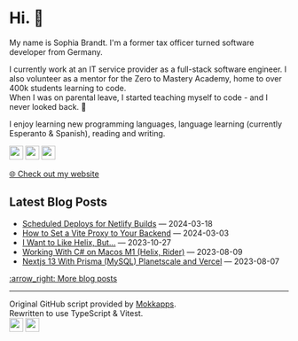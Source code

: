 <h1>Hi. 👋</h1>
<p>My name is Sophia Brandt. I'm a former tax officer turned software developer from Germany.</p>
<p>I currently work at an IT service provider as a full-stack software engineer. I also volunteer as a mentor for the Zero to Mastery Academy, home to over 400k students learning to code.<br>
When I was on parental leave, I started teaching myself to code - and I never looked back. 💜</p>
<p>I enjoy learning new programming languages, language learning (currently Esperanto &amp; Spanish), reading and writing.</p>
<p><a href="https://hachyderm.io/@sbr"><img src="https://img.shields.io/badge/mastodon-6364FF.svg?&style=for-the-badge&logo=mastodon&logoColor=white" height=25></a> <a href="https://www.linkedin.com/in/sophiabrandt"><img src="https://img.shields.io/badge/linkedin-0077B5.svg?&style=for-the-badge&logo=linkedin&logoColor=white" height=25></a> <a href="https://dev.to/sophiabrandt"><img src="https://img.shields.io/badge/DEV.TO-0A0A0A.svg?&style=for-the-badge&logo=dev-dot-to&logoColor=white" height=25></a></p>
<p><a href="https://www.sophiabrandt.com">🌐 Check out my website</a></p>
<h2>Latest Blog Posts</h2>
<ul>
        <li><a href="https://www.rockyourcode.com/scheduled-deploys-for-netlify-builds/">Scheduled Deploys for Netlify Builds</a> — 2024-03-18</li><li><a href="https://www.rockyourcode.com/how-to-set-a-vite-proxy-to-your-backend/">How to Set a Vite Proxy to Your Backend</a> — 2024-03-03</li><li><a href="https://www.rockyourcode.com/i-want-to-like-helix-but/">I Want to Like Helix, But...</a> — 2023-10-27</li><li><a href="https://www.rockyourcode.com/working-with-c-sharp-on-macos-m1-helix-rider/">Working With C# on Macos M1 (Helix, Rider)</a> — 2023-08-09</li><li><a href="https://www.rockyourcode.com/nextjs-13-with-prisma-mysql-planetscale-and-vercel/">Nextjs 13 With Prisma (MySQL) Planetscale and Vercel</a> — 2023-08-07</li>
      </ul>
<a href=https://www.rockyourcode.com>:arrow_right: More blog posts</a><hr />
<p>Original GitHub script provided by <a href="https://github.com/Mokkapps/mokkapps/blob/master/index.js">Mokkapps</a>.<br>
Rewritten to use TypeScript &amp; Vitest.<br>
<a href="https://github.com/sophiabrandt/sophiabrandt/blob/master/src/index.ts"><img src="https://img.shields.io/badge/TypeScript-007acc.svg?&style=for-the-badge&logo=TypeScript&logoColor=white" height=25></a> <a href="https://github.com/sophiabrandt/sophiabrandt/blob/master/src/index.spec.ts"><img src="https://img.shields.io/badge/Vitest-86b91ad9.svg?&style=for-the-badge&logo=Vitest&logoColor=white" height=25></a></p>
